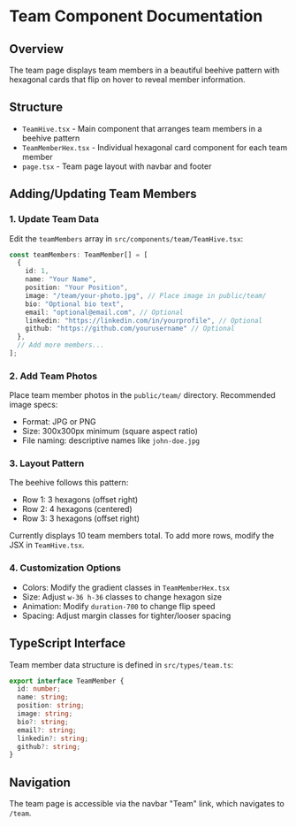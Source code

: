 # Team Component Documentation

## Overview
The team page displays team members in a beautiful beehive pattern with hexagonal cards that flip on hover to reveal member information.

## Structure
- `TeamHive.tsx` - Main component that arranges team members in a beehive pattern
- `TeamMemberHex.tsx` - Individual hexagonal card component for each team member
- `page.tsx` - Team page layout with navbar and footer

## Adding/Updating Team Members

### 1. Update Team Data
Edit the `teamMembers` array in `src/components/team/TeamHive.tsx`:

```typescript
const teamMembers: TeamMember[] = [
  {
    id: 1,
    name: "Your Name",
    position: "Your Position",
    image: "/team/your-photo.jpg", // Place image in public/team/
    bio: "Optional bio text",
    email: "optional@email.com", // Optional
    linkedin: "https://linkedin.com/in/yourprofile", // Optional
    github: "https://github.com/yourusername" // Optional
  },
  // Add more members...
];
```

### 2. Add Team Photos
Place team member photos in the `public/team/` directory. Recommended image specs:
- Format: JPG or PNG
- Size: 300x300px minimum (square aspect ratio)
- File naming: descriptive names like `john-doe.jpg`

### 3. Layout Pattern
The beehive follows this pattern:
- Row 1: 3 hexagons (offset right)
- Row 2: 4 hexagons (centered)
- Row 3: 3 hexagons (offset right)

Currently displays 10 team members total. To add more rows, modify the JSX in `TeamHive.tsx`.

### 4. Customization Options
- Colors: Modify the gradient classes in `TeamMemberHex.tsx`
- Size: Adjust `w-36 h-36` classes to change hexagon size
- Animation: Modify `duration-700` to change flip speed
- Spacing: Adjust margin classes for tighter/looser spacing

## TypeScript Interface
Team member data structure is defined in `src/types/team.ts`:

```typescript
export interface TeamMember {
  id: number;
  name: string;
  position: string;
  image: string;
  bio?: string;
  email?: string;
  linkedin?: string;
  github?: string;
}
```

## Navigation
The team page is accessible via the navbar "Team" link, which navigates to `/team`.